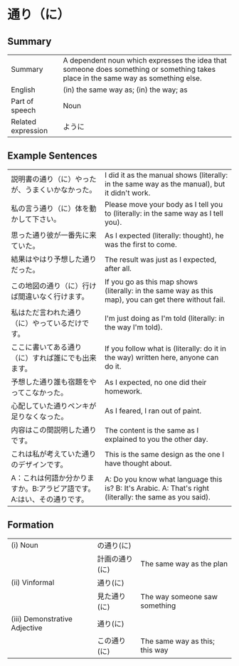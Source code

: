 # 通り（に）

## Summary

<table><tr>   <td>Summary</td>   <td>A dependent noun which expresses the idea that someone does something or something takes place in the same way as something else.</td></tr><tr>   <td>English</td>   <td>(in) the same way as; (in) the way; as</td></tr><tr>   <td>Part of speech</td>   <td>Noun</td></tr><tr>   <td>Related expression</td>   <td>ように</td></tr></table>

## Example Sentences

<table><tr>   <td>説明書の通り（に）やったが、うまくいかなかった。</td>   <td>I did it as the manual shows (literally: in the same way as the manual), but it didn't work.</td></tr><tr>   <td>私の言う通り（に）体を動かして下さい。</td>   <td>Please move your body as I tell you to (literally: in the same way as I tell you).</td></tr><tr>   <td>思った通り彼が一番先に来ていた。</td>   <td>As I expected (literally: thought), he was the first to come.</td></tr><tr>   <td>結果はやはり予想した通りだった。</td>   <td>The result was just as I expected, after all.</td></tr><tr>   <td>この地図の通り（に）行けば間違いなく行けます。</td>   <td>If you go as this map shows (literally: in the same way as this map), you can get there without fail.</td></tr><tr>   <td>私はただ言われた通り（に）やっているだけです。</td>   <td>I'm just doing as I'm told (literally: in the way I'm told).</td></tr><tr>   <td>ここに書いてある通り（に）すれば誰にでも出来ます。</td>   <td>If you follow what is (literally: do it in the way) written here, anyone can do it.</td></tr><tr>   <td>予想した通り誰も宿題をやってこなかった。</td>   <td>As I expected, no one did their homework.</td></tr><tr>   <td>心配していた通りペンキが足りなくなった。</td>   <td>As I feared, I ran out of paint.</td></tr><tr>   <td>内容はこの間説明した通りです。</td>   <td>The content is the same as I explained to you the other day.</td></tr><tr>   <td>これは私が考えていた通りのデザインです。</td>   <td>This is the same design as the one I have thought about.</td></tr><tr>   <td>A：これは何語か分かりますか。B:アラビア語です。A:はい、その通りです。</td>   <td>A: Do you know what language this is? B: It's Arabic. A: That's right (literally: the same as you said).</td></tr></table>

## Formation

<table class="table"><tbody><tr class="tr head"><td class="td"><span class="numbers">(i)</span> <span class="bold">Noun</span></td><td class="td"><span class="concept">の通り(に)</span> </td><td class="td"></td></tr><tr class="tr"><td class="td"></td><td class="td"><span>計画</span><span class="concept">の通り(に)</span> </td><td class="td"><span>The same way as the plan</span></td></tr><tr class="tr head"><td class="td"><span class="numbers">(ii)</span> <span class="bold">Vinformal</span></td><td class="td"><span class="concept">通り(に)</span> </td><td class="td"></td></tr><tr class="tr"><td class="td"></td><td class="td"><span>見た</span><span class="concept">通り(に)</span> </td><td class="td"><span>The way someone saw something</span></td></tr><tr class="tr head"><td class="td"><span class="numbers">(iii)</span> <span class="bold">Demonstrative Adjective</span></td><td class="td"><span class="concept">通り(に)</span> </td><td class="td"></td></tr><tr class="tr"><td class="td"></td><td class="td"><span>この</span><span class="concept">通り(に)</span> </td><td class="td"><span>The same way as this; this way</span></td></tr></tbody></table>

